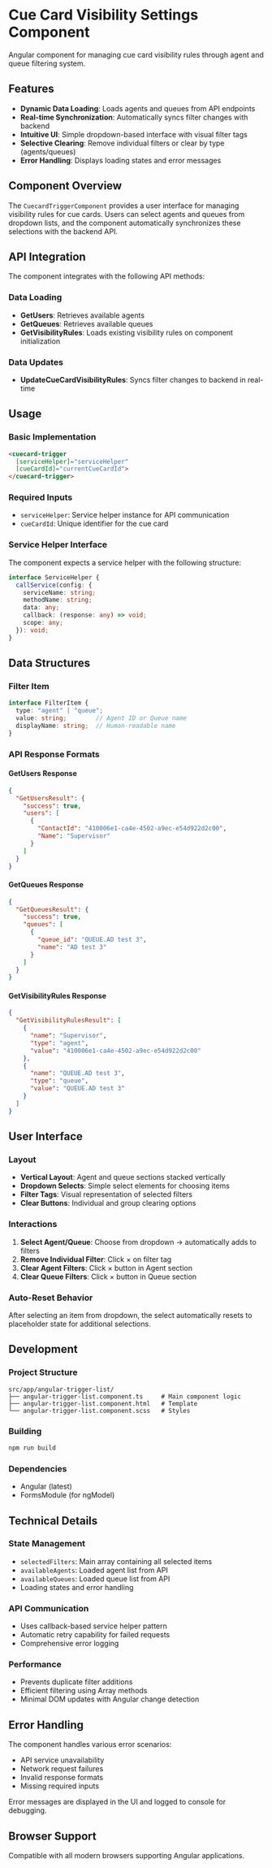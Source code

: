 # Cue Card Visibility Settings Component

Angular component for managing cue card visibility rules through agent and queue filtering system.

## Features

- **Dynamic Data Loading**: Loads agents and queues from API endpoints
- **Real-time Synchronization**: Automatically syncs filter changes with backend
- **Intuitive UI**: Simple dropdown-based interface with visual filter tags
- **Selective Clearing**: Remove individual filters or clear by type (agents/queues)
- **Error Handling**: Displays loading states and error messages

## Component Overview

The `CuecardTriggerComponent` provides a user interface for managing visibility rules for cue cards. Users can select agents and queues from dropdown lists, and the component automatically synchronizes these selections with the backend API.

## API Integration

The component integrates with the following API methods:

### Data Loading
- **GetUsers**: Retrieves available agents
- **GetQueues**: Retrieves available queues  
- **GetVisibilityRules**: Loads existing visibility rules on component initialization

### Data Updates
- **UpdateCueCardVisibilityRules**: Syncs filter changes to backend in real-time

## Usage

### Basic Implementation

```html
<cuecard-trigger 
  [serviceHelper]="serviceHelper" 
  [cueCardId]="currentCueCardId">
</cuecard-trigger>
```

### Required Inputs

- `serviceHelper`: Service helper instance for API communication
- `cueCardId`: Unique identifier for the cue card

### Service Helper Interface

The component expects a service helper with the following structure:

```typescript
interface ServiceHelper {
  callService(config: {
    serviceName: string;
    methodName: string;
    data: any;
    callback: (response: any) => void;
    scope: any;
  }): void;
}
```

## Data Structures

### Filter Item
```typescript
interface FilterItem {
  type: "agent" | "queue";
  value: string;        // Agent ID or Queue name
  displayName: string;  // Human-readable name
}
```

### API Response Formats

#### GetUsers Response
```json
{
  "GetUsersResult": {
    "success": true,
    "users": [
      {
        "ContactId": "410006e1-ca4e-4502-a9ec-e54d922d2c00",
        "Name": "Supervisor"
      }
    ]
  }
}
```

#### GetQueues Response
```json
{
  "GetQueuesResult": {
    "success": true,
    "queues": [
      {
        "queue_id": "QUEUE.AD test 3",
        "name": "AD test 3"
      }
    ]
  }
}
```

#### GetVisibilityRules Response
```json
{
  "GetVisibilityRulesResult": [
    {
      "name": "Supervisor",
      "type": "agent", 
      "value": "410006e1-ca4e-4502-a9ec-e54d922d2c00"
    },
    {
      "name": "QUEUE.AD test 3",
      "type": "queue",
      "value": "QUEUE.AD test 3"
    }
  ]
}
```

## User Interface

### Layout
- **Vertical Layout**: Agent and queue sections stacked vertically
- **Dropdown Selects**: Simple select elements for choosing items
- **Filter Tags**: Visual representation of selected filters
- **Clear Buttons**: Individual and group clearing options

### Interactions
1. **Select Agent/Queue**: Choose from dropdown → automatically adds to filters
2. **Remove Individual Filter**: Click × on filter tag
3. **Clear Agent Filters**: Click × button in Agent section  
4. **Clear Queue Filters**: Click × button in Queue section

### Auto-Reset Behavior
After selecting an item from dropdown, the select automatically resets to placeholder state for additional selections.

## Development

### Project Structure
```
src/app/angular-trigger-list/
├── angular-trigger-list.component.ts     # Main component logic
├── angular-trigger-list.component.html   # Template
└── angular-trigger-list.component.scss   # Styles
```

### Building
```bash
npm run build
```

### Dependencies
- Angular (latest)
- FormsModule (for ngModel)

## Technical Details

### State Management
- `selectedFilters`: Main array containing all selected items
- `availableAgents`: Loaded agent list from API
- `availableQueues`: Loaded queue list from API
- Loading states and error handling

### API Communication
- Uses callback-based service helper pattern
- Automatic retry capability for failed requests
- Comprehensive error logging

### Performance
- Prevents duplicate filter additions
- Efficient filtering using Array methods
- Minimal DOM updates with Angular change detection

## Error Handling

The component handles various error scenarios:
- API service unavailability
- Network request failures  
- Invalid response formats
- Missing required inputs

Error messages are displayed in the UI and logged to console for debugging.

## Browser Support

Compatible with all modern browsers supporting Angular applications.
